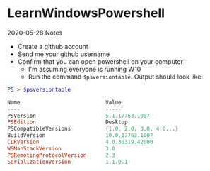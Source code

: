 # LearnWindowsPowershell

2020-05-28 Notes

- Create a github account
- Send me your github username
- Confirm that you can open powershell on your computer
  - I'm assuming everyone is running W10
  - Run the command ```$psversiontable```. Output should look like: 

```powershell
PS > $psversiontable

Name                           Value
----                           -----
PSVersion                      5.1.17763.1007
PSEdition                      Desktop
PSCompatibleVersions           {1.0, 2.0, 3.0, 4.0...}
BuildVersion                   10.0.17763.1007
CLRVersion                     4.0.30319.42000
WSManStackVersion              3.0
PSRemotingProtocolVersion      2.3
SerializationVersion           1.1.0.1
```
